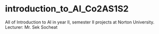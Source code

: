 # introduction_to_AI_Co2AS1S2
All of Introduction to AI in year II, semester II projects at Norton University. Lecturer: Mr. Sek Socheat
